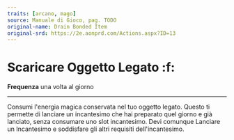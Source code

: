 ```yaml
---
traits: [arcano, mago]
source: Manuale di Gioco, pag. TODO
original-name: Drain Bonded Item
original-srd: https://2e.aonprd.com/Actions.aspx?ID=13
---
```


# Scaricare Oggetto Legato :f:

**Frequenza** una volta al giorno

---

Consumi l'energia magica conservata nel tuo oggetto legato. Questo ti permette
di lanciare un incantesimo che hai preparato quel giorno e già lanciato, senza
consumare uno slot incantesimo. Devi comunque Lanciare un Incantesimo e
soddisfare gli altri requisiti dell'incantesimo.

